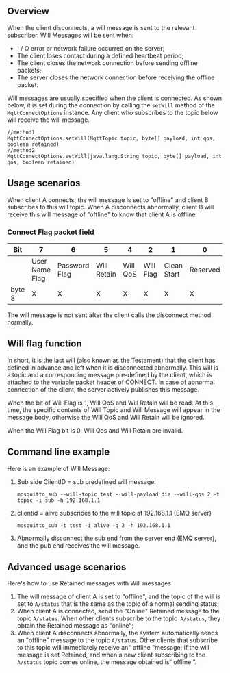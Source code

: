 

## Overview

When the client disconnects, a will message is sent to the relevant subscriber. Will Messages will be sent when:

- I / O error or network failure occurred on the server;
- The client loses contact during a defined heartbeat period;
- The client closes the network connection before sending offline packets;
- The server closes the network connection before receiving the offline packet.

Will messages are usually specified when the client is connected. As shown below, it is set during the connection by calling the `setWill` method of the` MqttConnectOptions` instance. Any client who subscribes to the topic below will receive the will message.

```
//method1 
MqttConnectOptions.setWill(MqttTopic topic, byte[] payload, int qos, boolean retained)
//method2 
MqttConnectOptions.setWill(java.lang.String topic, byte[] payload, int qos, boolean retained)
```

## Usage scenarios

When client A connects, the will message is set to "offline" and client B subscribes to this will topic. When A disconnects abnormally, client B will receive this will message of "offline"  to know that client A is offline.

### Connect Flag packet field

| Bit    | 7              | 6             | 5           | 4        | 2         | 1           | 0        |
| ------ | -------------- | ------------- | ----------- | -------- | --------- | ----------- | -------- |
|        | User Name Flag | Password Flag | Will Retain | Will QoS | Will Flag | Clean Start | Reserved |
| byte 8 | X              | X             | X           | X        | X         | X           | X        |

The will message is not sent after the client calls the disconnect method normally.

## Will flag function

In short,  it is the last will (also known as the Testament) that the client has defined in advance and left when it is disconnected abnormally. This will is a topic and a corresponding message pre-defined by the client, which is attached to the variable packet header of CONNECT.  In case of abnormal connection of the client, the server actively publishes this message.

When the  bit of Will Flag is 1, Will QoS and Will Retain will be read. At this time, the specific contents of Will Topic and Will Message will appear in the message body, otherwise the Will QoS and Will Retain  will be ignored.

When the Will Flag bit is 0, Will Qos and Will Retain are invalid.

## Command line example

Here is an example of Will Message:

1. Sub side ClientID = sub predefined will message:

   ```
   mosquitto_sub --will-topic test --will-payload die --will-qos 2 -t topic -i sub -h 192.168.1.1
   ```

2. clientid = alive subscribes to the will topic at 192.168.1.1 (EMQ server)

   ```
   mosquitto_sub -t test -i alive -q 2 -h 192.168.1.1
   ```

3. Abnormally disconnect the sub end from the server end (EMQ server), and the pub end receives the will message.

## Advanced usage scenarios

Here's how to use Retained messages with Will messages.

1. The will message of client A is set to "offline", and the topic of the will is set to  `A/status` that is the same as the topic of a normal sending status;
2. When client A is connected, send the "Online" Retained message to the topic `A/status`. When other clients subscribe to the topic` A/status`, they obtain the Retained message as "online";
3. When client A disconnects abnormally, the system automatically sends an "offline" message to the topic `A/status`. Other clients that subscribe to this topic will immediately receive an" offline "message; if the will message is set  Retained, and when a new client subscribing to the `A/status` topic comes online, the message obtained is“ offline ”.




